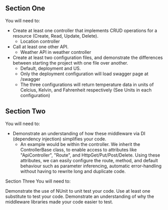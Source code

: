 ## Section One
You will need to:

- Create at least one controller that implements CRUD operations for a resource (Create, Read, Update, Delete).
  - Location controller
- Call at least one other API.
  - Weather API in weather controller
- Create at least two configuration files, and demonstrate the differences between starting the project with one file over another.
  - Default, deployment and US. 
  - Only the deployment configuration will load swagger page at /swagger
  - The three configurations will return temperature data in units of Celcius, Kelvin, and Fahrenheit respectively (See Units in each configuration)


## Section Two

You will need to:

- Demonstrate an understanding of how these middleware via DI (dependency injection) simplifies your code.
  - An example would be within the controller. We inherit the ControllerBase class, to enable access to attributes like "ApiController", "Route", and HttpGet/Put/Post/Delete. Using these attributes, we can easily configure the route, method, and default behaviour such as parameter inferencing, automatic error-handling without having to rewrite long and duplicate code.

Section Three
You will need to:

Demonstrate the use of NUnit to unit test your code.
Use at least one substitute to test your code.
Demonstrate an understanding of why the middleware libraries made your code easier to test.